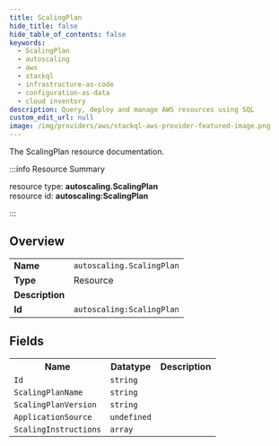 ```yaml
---
title: ScalingPlan
hide_title: false
hide_table_of_contents: false
keywords:
  - ScalingPlan
  - autoscaling
  - aws
  - stackql
  - infrastructure-as-code
  - configuration-as-data
  - cloud inventory
description: Query, deploy and manage AWS resources using SQL
custom_edit_url: null
image: /img/providers/aws/stackql-aws-provider-featured-image.png
---
```

The ScalingPlan resource documentation.

:::info Resource Summary

<div class="row">
<div class="providerDocColumn">
<span>resource type:&nbsp;<b>autoscaling.ScalingPlan</b></span><br />
<span>resource id:&nbsp;<b>autoscaling:ScalingPlan</b></span><br />
</div>
</div>

:::

## Overview
<table><tbody>
<tr><td><b>Name</b></td><td><code>autoscaling.ScalingPlan</code></td></tr>
<tr><td><b>Type</b></td><td>Resource</td></tr>
<tr><td><b>Description</b></td><td></td></tr>
<tr><td><b>Id</b></td><td><code>autoscaling:ScalingPlan</code></td></tr>
</tbody></table>

## Fields
<table><tbody>
<tr><th>Name</th><th>Datatype</th><th>Description</th></tr>
<tr><td><code>Id</code></td><td><code>string</code></td><td></td></tr><tr><td><code>ScalingPlanName</code></td><td><code>string</code></td><td></td></tr><tr><td><code>ScalingPlanVersion</code></td><td><code>string</code></td><td></td></tr><tr><td><code>ApplicationSource</code></td><td><code>undefined</code></td><td></td></tr><tr><td><code>ScalingInstructions</code></td><td><code>array</code></td><td></td></tr>
</tbody></table>